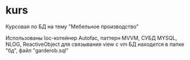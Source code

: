 # kurs
Курсовая по БД на тему "Мебельное производство"

Использованы Ioc-котейнер Autofac, паттерн MVVM, СУБД MYSQL, NLOG, ReactiveObject для связывания view с vm
БД находится в папке "бд", файл "garderob.sql"
